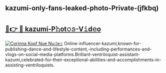 ## kazumi-only-fans​-leaked-photo​-Private-(jfkbq)


# <h2><a href="https://mediaupload.pro?title=kazumi&ref=git">🔗👉 🔴 kazumi-P𝚑ot𝚘𝚜-V𝚒d𝚎o</a></h2>

[![Corinna Kopf Nue Nu𝚍e𝚜](https://i.imgur.com/0qMVB7G.gif)](https://mediaupload.pro?title=kazumi&ref=git)
Online-influencer-kazumi,known-for-publishing-dance-and-lifestyle-content,-including-performances-and-vlogs-on-social-media-platforms.Brilliant-ventriloquist-assistant-kazumi,celebrated-for-their-exceptional-abilities-and-accomplishments-in-assisting-ventriloquists.  